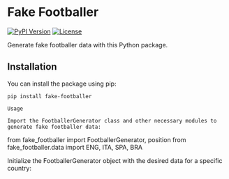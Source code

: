 # Fake Footballer

[![PyPI Version](https://img.shields.io/pypi/v/fake-footballer.svg)](https://pypi.org/project/fake-footballer/)
[![License](https://img.shields.io/pypi/l/fake-footballer.svg)](https://github.com/your-username/fake-footballer/blob/main/LICENSE)

Generate fake footballer data with this Python package.

## Installation

You can install the package using pip:

```shell
pip install fake-footballer

Usage

Import the FootballerGenerator class and other necessary modules to generate fake footballer data:

```
from fake_footballer import FootballerGenerator, position
from fake_footballer.data import ENG, ITA, SPA, BRA


Initialize the FootballerGenerator object with the desired data for a specific country:
